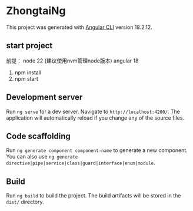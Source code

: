 # ZhongtaiNg

This project was generated with [Angular CLI](https://github.com/angular/angular-cli) version 18.2.12.

## start project

前提：
node 22 (建议使用nvm管理node版本)
angular 18

1. npm install
2. npm start

## Development server

Run `ng serve` for a dev server. Navigate to `http://localhost:4200/`. The application will automatically reload if you change any of the source files.

## Code scaffolding

Run `ng generate component component-name` to generate a new component. You can also use `ng generate directive|pipe|service|class|guard|interface|enum|module`.

## Build

Run `ng build` to build the project. The build artifacts will be stored in the `dist/` directory.
